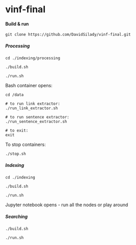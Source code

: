 # vinf-final

#### Build & run

```
git clone https://github.com/DavidSilady/vinf-final.git
```

##### Processing

```
cd ./indexing/processing

./build.sh

./run.sh
```

Bash container opens:

```
cd /data

# to run link extractor:
./run_link_extractor.sh

# to run sentence extractor:
./run_sentence_extractor.sh

# to exit:
exit
```

To stop containers:
```
./stop.sh
```

##### Indexing

```
cd ./indexing

./build.sh

./run.sh
```

Jupyter notebook opens - run all the nodes or play around

##### Searching

```
./build.sh

./run.sh
```
